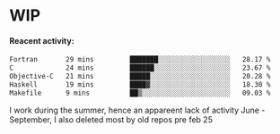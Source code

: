 # WIP

#### Reacent activity:
<!--START_SECTION:waka-->

```txt
Fortran       29 mins         ███████░░░░░░░░░░░░░░░░░░   28.17 %
C             24 mins         ██████░░░░░░░░░░░░░░░░░░░   23.67 %
Objective-C   21 mins         █████░░░░░░░░░░░░░░░░░░░░   20.28 %
Haskell       19 mins         ████▓░░░░░░░░░░░░░░░░░░░░   18.30 %
Makefile      9 mins          ██▒░░░░░░░░░░░░░░░░░░░░░░   09.03 %
```

<!--END_SECTION:waka-->

I work during the summer, hence an appareent lack of activity June - September, I also deleted most by old repos pre feb 25
